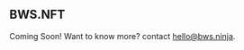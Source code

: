 ## BWS.NFT

<aside class="notice">
Coming Soon! Want to know more? contact <a href="mailto:hello@bws.ninja">hello@bws.ninja</a>.
</aside>